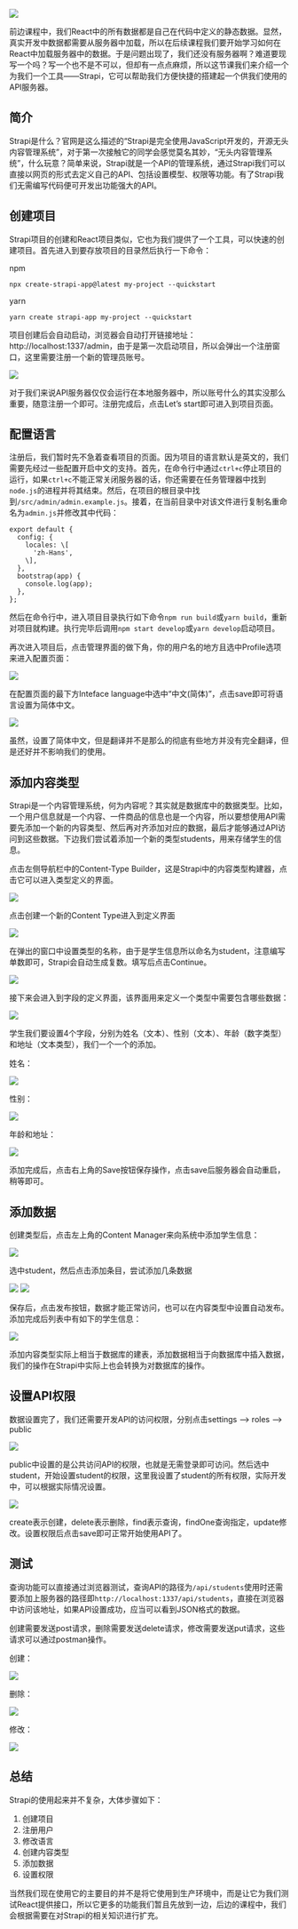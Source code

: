 ![](https://my-wp.oss-cn-beijing.aliyuncs.com/wp-content/uploads/2022/05/20220516170307522.png)

前边课程中，我们React中的所有数据都是自己在代码中定义的静态数据。显然，真实开发中数据都需要从服务器中加载，所以在后续课程我们要开始学习如何在React中加载服务器中的数据。于是问题出现了，我们还没有服务器啊？难道要现写一个吗？写一个也不是不可以，但却有一点点麻烦，所以这节课我们来介绍一个为我们一个工具——Strapi，它可以帮助我们方便快捷的搭建起一个供我们使用的API服务器。

简介
--

Strapi是什么？官网是这么描述的“Strapi是完全使用JavaScript开发的，开源无头内容管理系统”，对于第一次接触它的同学会感觉莫名其妙，“无头内容管理系统”，什么玩意？简单来说，Strapi就是一个API的管理系统，通过Strapi我们可以直接以网页的形式去定义自己的API、包括设置模型、权限等功能。有了Strapi我们无需编写代码便可开发出功能强大的API。

创建项目
----

Strapi项目的创建和React项目类似，它也为我们提供了一个工具，可以快速的创建项目。首先进入到要存放项目的目录然后执行一下命令：

npm

```
npx create-strapi-app@latest my-project --quickstart
```

yarn

```
yarn create strapi-app my-project --quickstart 
```

项目创建后会自动启动，浏览器会自动打开链接地址：http://localhost:1337/admin，由于是第一次启动项目，所以会弹出一个注册窗口，这里需要注册一个新的管理员账号。

![](https://my-wp.oss-cn-beijing.aliyuncs.com/wp-content/uploads/2022/05/20220516153140474.png)

对于我们来说API服务器仅仅会运行在本地服务器中，所以账号什么的其实没那么重要，随意注册一个即可。注册完成后，点击Let’s start即可进入到项目页面。

配置语言
----

注册后，我们暂时先不急着查看项目的页面。因为项目的语言默认是英文的，我们需要先经过一些配置开启中文的支持。首先，在命令行中通过`ctrl+c`停止项目的运行，如果`ctrl+c`不能正常关闭服务器的话，你还需要在任务管理器中找到`node.js`的进程并将其结束。然后，在项目的根目录中找到`/src/admin/admin.example.js`。接着，在当前目录中对该文件进行复制名重命名为`admin.js`并修改其中代码：

```
export default {  
  config: {  
    locales: \[  
      'zh-Hans',  
    \],  
  },  
  bootstrap(app) {  
    console.log(app);  
  },  
};
```

然后在命令行中，进入项目目录执行如下命令`npm run build`或`yarn build`，重新对项目就构建。执行完毕后调用`npm start develop`或`yarn develop`启动项目。

再次进入项目后，点击管理界面的做下角，你的用户名的地方且选中Profile选项来进入配置页面：

![](https://my-wp.oss-cn-beijing.aliyuncs.com/wp-content/uploads/2022/05/20220516154519471.png)

在配置页面的最下方Inteface language中选中“中文(简体)”，点击save即可将语言设置为简体中文。

![](https://my-wp.oss-cn-beijing.aliyuncs.com/wp-content/uploads/2022/05/20220516154604626.png)

虽然，设置了简体中文，但是翻译并不是那么的彻底有些地方并没有完全翻译，但是还好并不影响我们的使用。

添加内容类型
------

Strapi是一个内容管理系统，何为内容呢？其实就是数据库中的数据类型。比如，一个用户信息就是一个内容、一件商品的信息也是一个内容，所以要想使用API需要先添加一个新的内容类型、然后再对齐添加对应的数据，最后才能够通过API访问到这些数据。下边我们尝试着添加一个新的类型students，用来存储学生的信息。

点击左侧导航栏中的Content-Type Builder，这是Strapi中的内容类型构建器，点击它可以进入类型定义的界面。

![](https://my-wp.oss-cn-beijing.aliyuncs.com/wp-content/uploads/2022/05/20220516161232525.png)

点击创建一个新的Content Type进入到定义界面

![](https://my-wp.oss-cn-beijing.aliyuncs.com/wp-content/uploads/2022/05/20220516161346751.png)

在弹出的窗口中设置类型的名称，由于是学生信息所以命名为student，注意编写单数即可，Strapi会自动生成复数。填写后点击Continue。

![](https://my-wp.oss-cn-beijing.aliyuncs.com/wp-content/uploads/2022/05/20220516161426917.png)

接下来会进入到字段的定义界面，该界面用来定义一个类型中需要包含哪些数据：

![](https://my-wp.oss-cn-beijing.aliyuncs.com/wp-content/uploads/2022/05/20220516161647586.png)

学生我们要设置4个字段，分别为姓名（文本）、性别（文本）、年龄（数字类型）和地址（文本类型），我们一个一个的添加。

姓名：

![](https://my-wp.oss-cn-beijing.aliyuncs.com/wp-content/uploads/2022/05/20220516162411780.png)

性别：

![](https://my-wp.oss-cn-beijing.aliyuncs.com/wp-content/uploads/2022/05/20220516162822469.png)

年龄和地址：

![](https://my-wp.oss-cn-beijing.aliyuncs.com/wp-content/uploads/2022/05/20220516163450219.png)

添加完成后，点击右上角的Save按钮保存操作，点击save后服务器会自动重启，稍等即可。

添加数据
----

创建类型后，点击左上角的Content Manager来向系统中添加学生信息：

![](https://my-wp.oss-cn-beijing.aliyuncs.com/wp-content/uploads/2022/05/20220516163733988.png)

选中student，然后点击添加条目，尝试添加几条数据

![](https://my-wp.oss-cn-beijing.aliyuncs.com/wp-content/uploads/2022/05/20220516163801258-1024x562.png)
![](https://my-wp.oss-cn-beijing.aliyuncs.com/wp-content/uploads/2022/05/20220516163845649-1024x264.png)

保存后，点击发布按钮，数据才能正常访问，也可以在内容类型中设置自动发布。添加完成后列表中有如下的学生信息：

![](https://my-wp.oss-cn-beijing.aliyuncs.com/wp-content/uploads/2022/05/20220516164113122-1024x195.png)

添加内容类型实际上相当于数据库的建表，添加数据相当于向数据库中插入数据，我们的操作在Strapi中实际上也会转换为对数据库的操作。

设置API权限
-------

数据设置完了，我们还需要开发API的访问权限，分别点击settings –> roles –> public

![](https://my-wp.oss-cn-beijing.aliyuncs.com/wp-content/uploads/2022/05/20220516170117749.png)

public中设置的是公共访问API的权限，也就是无需登录即可访问。然后选中student，开始设置student的权限，这里我设置了student的所有权限，实际开发中，可以根据实际情况设置。

![](https://my-wp.oss-cn-beijing.aliyuncs.com/wp-content/uploads/2022/05/20220516170307522.png)

create表示创建，delete表示删除，find表示查询，findOne查询指定，update修改。设置权限后点击save即可正常开始使用API了。

测试
--

查询功能可以直接通过浏览器测试，查询API的路径为`/api/students`使用时还需要添加上服务器的路径即`http://localhost:1337/api/students`，直接在浏览器中访问该地址，如果API设置成功，应当可以看到JSON格式的数据。

创建需要发送post请求，删除需要发送delete请求，修改需要发送put请求，这些请求可以通过postman操作。

创建：

![](https://my-wp.oss-cn-beijing.aliyuncs.com/wp-content/uploads/2022/05/20220516172142493-1024x785.png)

删除：

![](https://my-wp.oss-cn-beijing.aliyuncs.com/wp-content/uploads/2022/05/20220516172252853.png)

修改：

![](https://my-wp.oss-cn-beijing.aliyuncs.com/wp-content/uploads/2022/05/20220516172533931.png)

总结
--

Strapi的使用起来并不复杂，大体步骤如下：

1.  创建项目
2.  注册用户
3.  修改语言
4.  创建内容类型
5.  添加数据
6.  设置权限

当然我们现在使用它的主要目的并不是将它使用到生产环境中，而是让它为我们测试React提供接口，所以它更多的功能我们暂且先放到一边，后边的课程中，我们会根据需要在对Strapi的相关知识进行扩充。
